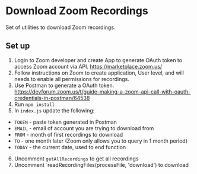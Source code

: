 # Download Zoom Recordings

Set of utilities to download Zoom recordings.

## Set up
1. Login to Zoom developer and create App to generate OAuth token to access Zoom account via API. https://marketplace.zoom.us/
2. Follow instructions on Zoom to create application, User level, and will needs to enable all permissions for recordings.
3. Use Postman to generate a OAuth token. https://devforum.zoom.us/t/guide-making-a-zoom-api-call-with-oauth-credentials-in-postman/64538
4.  Run `npm install`
5. In `index.js` update the following:
 * `TOKEN` - paste token generated in Postman
 * `EMAIL` - email of account you are trying to download from
 * `FROM` - month of first recordings to download
 * `TO` - one month later (Zoom only allows you to query in 1 month period)
 * `TODAY` - the current date, used to end function
 6. Uncomment `getAllRecordings` to get all recordings
 7. Uncomment `readRecordingFiles(processFile, 'download') to download